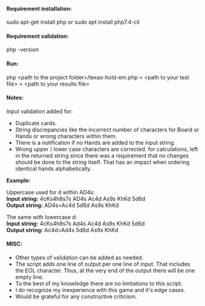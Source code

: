 #### Requirement installation:
sudo apt-get install php *or* sudo apt install php7.4-cli

#### Requirement validation:
php -version

#### Run:
php \<path to the project folder\>/texas-hold-em.php < \<path to your test file\> > \<path to your results file\>

#### Notes:

Input validation added for:
- Duplicate cards.
- String discrepancies like the incorrect number of characters for Board or Hands or wrong characters within them.
- There is a notification if no Hands are added to the input string.
- Wrong upper / lower case characters are corrected  for calculations, left in the returned string since there was a requirement that no changes should be done to the string itself. That has an impact when ordering identical hands alphabetically.

**Example:**

Uppercase used for d within AD4s:  
**Input string:**  4cKs4h8s7s AD4s Ac4d As9s KhKd 5d6d  
**Output string:** AD4s=Ac4d 5d6d As9s KhKd


The same with lowercase d:  
**Input string:**  4cKs4h8s7s Ad4s Ac4d As9s KhKd 5d6d  
**Output string:** Ac4d=Ad4s 5d6d As9s KhKd 

#### MISC:

- Other types of validation can be added as needed.
- The script adds one line of output per one line of input. That includes the EOL character. Thus, at the very end of the output there will be one empty line.
- To the best of my knowledge there are no limitations to this script.
- I do recognize my inexperience with this game and it's edge cases.
- Would be grateful for any constructive criticism.

